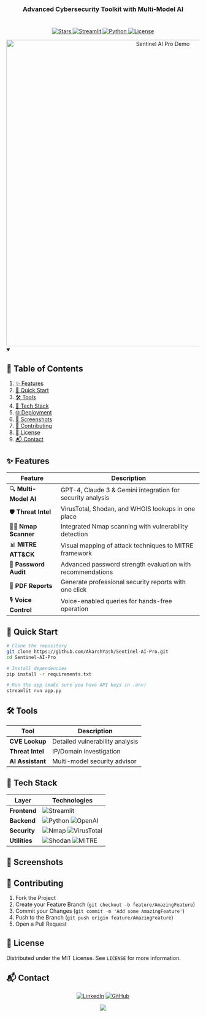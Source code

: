 
<!-- Animated Header with 3D Effect -->
<h1 align="center">
  <a href="https://github.com/AkarshYash/Sentinel-AI-Pro">
  </a>
</h1>

<h3 align="center">Advanced Cybersecurity Toolkit with Multi-Model AI</h3>

<!-- 3D Animated Divider -->
<div align="center">
  <img src="https://raw.githubusercontent.com/andreasbm/readme/master/assets/lines/colored.png" width="100%" height="8">
</div>

<!-- Animated Badges -->
<p align="center">
  <a href="https://github.com/AkarshYash/Sentinel-AI-Pro/stargazers">
    <img src="https://img.shields.io/github/stars/AkarshYash/Sentinel-AI-Pro?style=for-the-badge&color=00B4D8&logo=starship&logoColor=white" alt="Stars">
  </a>
  <a href="https://streamlit.io">
    <img src="https://img.shields.io/badge/Deployed_on-Streamlit-FF4B4B?style=for-the-badge&logo=streamlit&logoColor=white" alt="Streamlit">
  </a>
  <a href="https://python.org">
    <img src="https://img.shields.io/badge/Python-3.10%2B-3776AB?style=for-the-badge&logo=python&logoColor=white" alt="Python">
  </a>
  <a href="https://github.com/AkarshYash/Sentinel-AI-Pro/blob/main/LICENSE">
    <img src="https://img.shields.io/github/license/AkarshYash/Sentinel-AI-Pro?style=for-the-badge&color=2E86AB" alt="License">
  </a>
</p>

<!-- 3D Animated Preview -->
<div align="center">
  <a href="https://sentinel-ai-pro.streamlit.app">
    <img src="https://github.com/AkarshYash/Sentinel-AI-Pro/blob/main/assets/demo.gif?raw=true" width="800" alt="Sentinel AI Pro Demo">
  </a>
</div>

<!-- Floating TOC -->
<details open>
<summary><h2>📑 Table of Contents</h2></summary>
  
1. [✨ Features](#-features)
2. [🚀 Quick Start](#-quick-start)
3. [🛠️ Tools](#%EF%B8%8F-tools)
4. [🧩 Tech Stack](#-tech-stack)
5. [🌐 Deployment](#-deployment)
6. [📸 Screenshots](#-screenshots)
7. [🤝 Contributing](#-contributing)
8. [📜 License](#-license)
9. [📬 Contact](#-contact)

</details>

<!-- Features with Animated Icons -->
<h2 id="-features">✨ Features</h2>

<div align="center">
  
| **Feature**          | **Description**                                                                 |
|----------------------|---------------------------------------------------------------------------------|
| 🔍 **Multi-Model AI** | GPT-4, Claude 3 & Gemini integration for security analysis                      |
| 🛡️ **Threat Intel**  | VirusTotal, Shodan, and WHOIS lookups in one place                             |
| 🕵️‍♂️ **Nmap Scanner** | Integrated Nmap scanning with vulnerability detection                          |
| 📊 **MITRE ATT&CK**  | Visual mapping of attack techniques to MITRE framework                         |
| 🔐 **Password Audit** | Advanced password strength evaluation with recommendations                    |
| 📄 **PDF Reports**   | Generate professional security reports with one click                          |
| 🎙️ **Voice Control** | Voice-enabled queries for hands-free operation                                 |

</div>

<!-- Quick Start with Terminal Animation -->
<h2 id="-quick-start">🚀 Quick Start</h2>

```bash
# Clone the repository
git clone https://github.com/AkarshYash/Sentinel-AI-Pro.git
cd Sentinel-AI-Pro

# Install dependencies
pip install -r requirements.txt

# Run the app (make sure you have API keys in .env)
streamlit run app.py
```

<!-- Tools Section with Animated Cards -->
<h2 id="️-tools">🛠️ Tools</h2>

<div align="center">
  
| Tool | Description |
|------|------------|
| **CVE Lookup** | Detailed vulnerability analysis | 
| **Threat Intel** | IP/Domain investigation |
| **AI Assistant** | Multi-model security advisor | 

</div>

<!-- Tech Stack with 3D Icons -->
<h2 id="-tech-stack">🧩 Tech Stack</h2>

<div align="center">
  
| **Layer**       | **Technologies**                                                                 |
|-----------------|---------------------------------------------------------------------------------|
| **Frontend**    | ![Streamlit](https://img.shields.io/badge/Streamlit-FF4B4B?style=for-the-badge&logo=streamlit&logoColor=white) |
| **Backend**     | ![Python](https://img.shields.io/badge/Python-3776AB?style=for-the-badge&logo=python&logoColor=white) ![OpenAI](https://img.shields.io/badge/OpenAI-412991?style=for-the-badge&logo=openai&logoColor=white) |
| **Security**    | ![Nmap](https://img.shields.io/badge/Nmap-003366?style=for-the-badge&logo=nmap&logoColor=white) ![VirusTotal](https://img.shields.io/badge/VirusTotal-394EFF?style=for-the-badge&logo=virustotal&logoColor=white) |
| **Utilities**   | ![Shodan](https://img.shields.io/badge/Shodan-000000?style=for-the-badge&logo=shodan&logoColor=white) ![MITRE](https://img.shields.io/badge/MITRE_ATT&CK-FF6D70?style=for-the-badge&logo=mitre&logoColor=white) |

</div>



<!-- Screenshots Gallery -->
<h2 id="-screenshots">📸 Screenshots</h2>

<div align="center">
  

</div>

<!-- Contributing Guidelines -->
<h2 id="-contributing">🤝 Contributing</h2>

1. Fork the Project
2. Create your Feature Branch (`git checkout -b feature/AmazingFeature`)
3. Commit your Changes (`git commit -m 'Add some AmazingFeature'`)
4. Push to the Branch (`git push origin feature/AmazingFeature`)
5. Open a Pull Request



<!-- License -->
<h2 id="-license">📜 License</h2>

Distributed under the MIT License. See `LICENSE` for more information.



<!-- Contact with Animated Social Links -->
<h2 id="-contact">📬 Contact</h2>

<div align="center">
  
[![LinkedIn](https://img.shields.io/badge/LinkedIn-0A66C2?style=for-the-badge&logo=linkedin&logoColor=white)](https://www.linkedin.com/in/akarsh-chaturvedi-259271236)
[![GitHub](https://img.shields.io/badge/GitHub-181717?style=for-the-badge&logo=github&logoColor=white)](https://github.com/AkarshYash)


</div>

<!-- Animated Footer -->
<div align="center">
  <img src="https://capsule-render.vercel.app/api?type=waving&color=00B4D8&height=120&section=footer&fontSize=30" />
</div>

